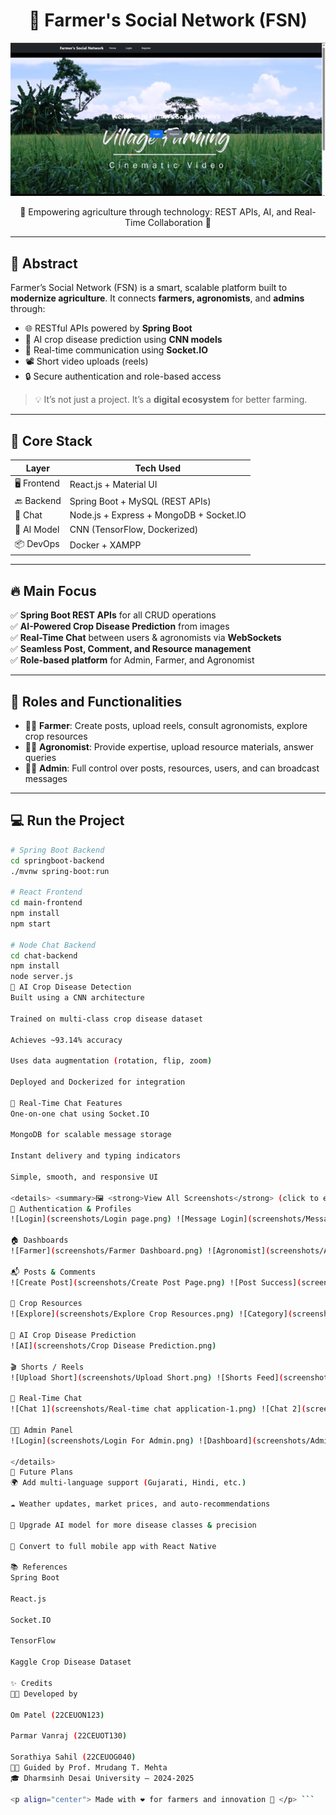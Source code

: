 <h1 align="center">🌾 Farmer's Social Network (FSN)</h1>

<p align="center">
  <img src="screenshots/Dashboard.png" width="800" alt="Farmer Dashboard" />
</p>

<p align="center">
  🚀 Empowering agriculture through technology: REST APIs, AI, and Real-Time Collaboration 💬
</p>

---

## 🧠 Abstract

Farmer’s Social Network (FSN) is a smart, scalable platform built to **modernize agriculture**. It connects **farmers, agronomists**, and **admins** through:

- 🌐 RESTful APIs powered by **Spring Boot**
- 📸 AI crop disease prediction using **CNN models**
- 💬 Real-time communication using **Socket.IO**
- 📽️ Short video uploads (reels)
- 🔒 Secure authentication and role-based access

> 💡 It’s not just a project. It’s a **digital ecosystem** for better farming.

---

## 🚧 Core Stack

| Layer        | Tech Used                          |
|-------------|-------------------------------------|
| 🖥️ Frontend | React.js + Material UI              |
| 🔙 Backend  | Spring Boot + MySQL (REST APIs)     |
| 💬 Chat     | Node.js + Express + MongoDB + Socket.IO |
| 🤖 AI Model | CNN (TensorFlow, Dockerized)        |
| 📦 DevOps   | Docker + XAMPP                      |

---

## 🔥 Main Focus

✅ **Spring Boot REST APIs** for all CRUD operations  
✅ **AI-Powered Crop Disease Prediction** from images  
✅ **Real-Time Chat** between users & agronomists via **WebSockets**  
✅ **Seamless Post, Comment, and Resource management**  
✅ **Role-based platform** for Admin, Farmer, and Agronomist

---

## 🎯 Roles and Functionalities

- 👨‍🌾 **Farmer**: Create posts, upload reels, consult agronomists, explore crop resources
- 🧑‍🔬 **Agronomist**: Provide expertise, upload resource materials, answer queries
- 🧑‍💼 **Admin**: Full control over posts, resources, users, and can broadcast messages

---

## 💻 Run the Project

```bash
# Spring Boot Backend
cd springboot-backend
./mvnw spring-boot:run

# React Frontend
cd main-frontend
npm install
npm start

# Node Chat Backend
cd chat-backend
npm install
node server.js
🧠 AI Crop Disease Detection
Built using a CNN architecture

Trained on multi-class crop disease dataset

Achieves ~93.14% accuracy

Uses data augmentation (rotation, flip, zoom)

Deployed and Dockerized for integration

🧩 Real-Time Chat Features
One-on-one chat using Socket.IO

MongoDB for scalable message storage

Instant delivery and typing indicators

Simple, smooth, and responsive UI

<details> <summary>🖼️ <strong>View All Screenshots</strong> (click to expand)</summary>
🔐 Authentication & Profiles
![Login](screenshots/Login page.png) ![Message Login](screenshots/Message For Successful Login.png) ![Profile](screenshots/Profile Page.png) ![Profile View](screenshots/Profile View.png) ![Profile Update](screenshots/Profile Updation.png)

🏠 Dashboards
![Farmer](screenshots/Farmer Dashboard.png) ![Agronomist](screenshots/Agronomist Dashboard.png) ![Admin](screenshots/Admin Dashboard.png)

📬 Posts & Comments
![Create Post](screenshots/Create Post Page.png) ![Post Success](screenshots/Message For Successful Post Creation.png) ![Posts](screenshots/Post Section.png) ![Comment](screenshots/Comment Section.png) ![Post Delete](screenshots/Post Deletion.png)

🌱 Crop Resources
![Explore](screenshots/Explore Crop Resources.png) ![Category](screenshots/Selection Of Category.png) ![Result](screenshots/Result Of Selection Of Crop Resource.png) ![Rating](screenshots/Rating The Resource.png) ![Upload](screenshots/Upload Resources.png) ![Success](screenshots/Message For Successful Resource Uploadation.png)

🤖 AI Crop Disease Prediction
![AI](screenshots/Crop Disease Prediction.png)

🎬 Shorts / Reels
![Upload Short](screenshots/Upload Short.png) ![Shorts Feed](screenshots/Shorts Feed.png) ![Success](screenshots/Message For Successful Upload Short.png)

💬 Real-Time Chat
![Chat 1](screenshots/Real-time chat application-1.png) ![Chat 2](screenshots/Real-time chat application-2.png) ![Chat 3](screenshots/Real-time chat application-3.png)

🧑‍💼 Admin Panel
![Login](screenshots/Login For Admin.png) ![Dashboard](screenshots/Admin Dashboard.png) ![Delete User](screenshots/Deletion of User.png) ![User Delete Success](screenshots/Message For Successful Deletion.png) ![Resource Admin](screenshots/Resource Section For Admin.png) ![Post Admin](screenshots/Post Section For Admin.png) ![Short Admin](screenshots/Short Feed Section For Admin.png)

</details>
🚀 Future Plans
🌍 Add multi-language support (Gujarati, Hindi, etc.)

☁️ Weather updates, market prices, and auto-recommendations

🤖 Upgrade AI model for more disease classes & precision

📱 Convert to full mobile app with React Native

📚 References
Spring Boot

React.js

Socket.IO

TensorFlow

Kaggle Crop Disease Dataset

✨ Credits
👨‍💻 Developed by

Om Patel (22CEUON123)

Parmar Vanraj (22CEUOT130)

Sorathiya Sahil (22CEUOG040)
👨‍🏫 Guided by Prof. Mrudang T. Mehta
🎓 Dharmsinh Desai University — 2024-2025

<p align="center"> Made with ❤️ for farmers and innovation 🌱 </p> ```
